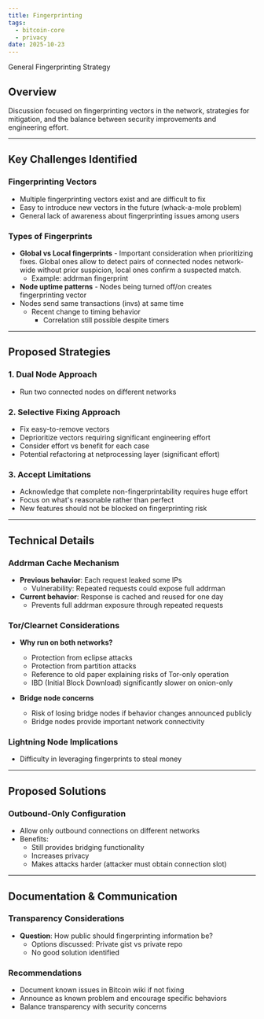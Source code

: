 ```yaml
---
title: Fingerprinting
tags:
  - bitcoin-core
  - privacy
date: 2025-10-23
---
```


General Fingerprinting Strategy

## Overview

Discussion focused on fingerprinting vectors in the network, strategies for
mitigation, and the balance between security improvements and engineering
effort.

***

## Key Challenges Identified

### Fingerprinting Vectors

- Multiple fingerprinting vectors exist and are difficult to fix
- Easy to introduce new vectors in the future (whack-a-mole problem)
- General lack of awareness about fingerprinting issues among users

### Types of Fingerprints

- **Global vs Local fingerprints** - Important consideration when prioritizing
  fixes. Global ones allow to detect pairs of connected nodes network-wide
  without prior suspicion, local ones confirm a suspected match.
  - Example: addrman fingerprint
- **Node uptime patterns** - Nodes being turned off/on creates fingerprinting
  vector
- Nodes send same transactions (invs) at same time
  - Recent change to timing behavior
    - Correlation still possible despite timers

***

## Proposed Strategies

### 1. Dual Node Approach

- Run two connected nodes on different networks

### 2. Selective Fixing Approach

- Fix easy-to-remove vectors
- Deprioritize vectors requiring significant engineering effort
- Consider effort vs benefit for each case
- Potential refactoring at netprocessing layer (significant effort)

### 3. Accept Limitations

- Acknowledge that complete non-fingerprintability requires huge effort
- Focus on what's reasonable rather than perfect
- New features should not be blocked on fingerprinting risk

***

## Technical Details

### Addrman Cache Mechanism

- **Previous behavior**: Each request leaked some IPs
  - Vulnerability: Repeated requests could expose full addrman
- **Current behavior**: Response is cached and reused for one day
  - Prevents full addrman exposure through repeated requests

### Tor/Clearnet Considerations

- **Why run on both networks?**
  - Protection from eclipse attacks
  - Protection from partition attacks
  - Reference to old paper explaining risks of Tor-only operation
  - IBD (Initial Block Download) significantly slower on onion-only

- **Bridge node concerns**
  - Risk of losing bridge nodes if behavior changes announced publicly
  - Bridge nodes provide important network connectivity

### Lightning Node Implications

- Difficulty in leveraging fingerprints to steal money

***

## Proposed Solutions

### Outbound-Only Configuration

- Allow only outbound connections on different networks
- Benefits:
  - Still provides bridging functionality
  - Increases privacy
  - Makes attacks harder (attacker must obtain connection slot)

***

## Documentation & Communication

### Transparency Considerations

- **Question**: How public should fingerprinting information be?
  - Options discussed: Private gist vs private repo
  - No good solution identified

### Recommendations

- Document known issues in Bitcoin wiki if not fixing
- Announce as known problem and encourage specific behaviors
- Balance transparency with security concerns
